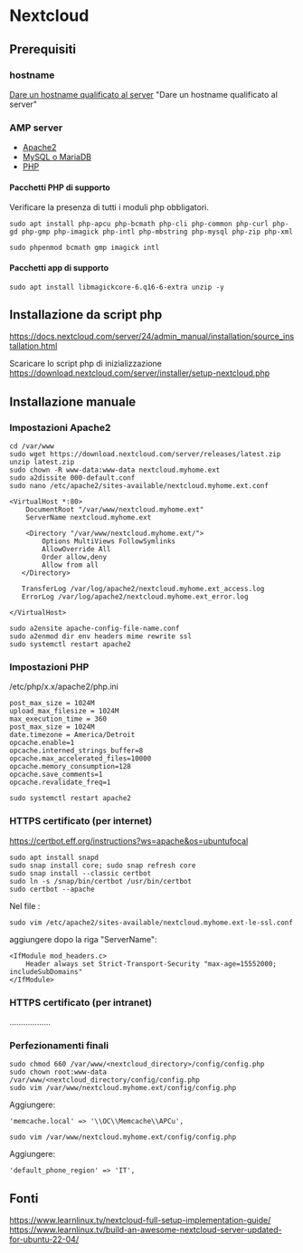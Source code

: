 # Nextcloud

## Prerequisiti

### hostname
[Dare un hostname qualificato al server](setup-hostname-debian.md) "Dare un hostname qualificato al server"

### AMP server

- [Apache2](setup-apache.md)
- [MySQL o MariaDB](setup-mysql.md)
- [PHP](setup-php.md)


#### Pacchetti PHP di supporto

Verificare la presenza di tutti i moduli php obbligatori.

```
sudo apt install php-apcu php-bcmath php-cli php-common php-curl php-gd php-gmp php-imagick php-intl php-mbstring php-mysql php-zip php-xml

sudo phpenmod bcmath gmp imagick intl
```

#### Pacchetti app di supporto
```
sudo apt install libmagickcore-6.q16-6-extra unzip -y
```

## Installazione da script php
https://docs.nextcloud.com/server/24/admin_manual/installation/source_installation.html

Scaricare lo script php di inizializzazione https://download.nextcloud.com/server/installer/setup-nextcloud.php


## Installazione manuale

### Impostazioni Apache2

```
cd /var/www
sudo wget https://download.nextcloud.com/server/releases/latest.zip
unzip latest.zip
sudo chown -R www-data:www-data nextcloud.myhome.ext
sudo a2dissite 000-default.conf
sudo nano /etc/apache2/sites-available/nextcloud.myhome.ext.conf
```

```
<VirtualHost *:80>
    DocumentRoot "/var/www/nextcloud.myhome.ext"
    ServerName nextcloud.myhome.ext

    <Directory "/var/www/nextcloud.myhome.ext/">
        Options MultiViews FollowSymlinks
        AllowOverride All
        Order allow,deny
        Allow from all
   </Directory>

   TransferLog /var/log/apache2/nextcloud.myhome.ext_access.log
   ErrorLog /var/log/apache2/nextcloud.myhome.ext_error.log

</VirtualHost>
```

```
sudo a2ensite apache-config-file-name.conf
sudo a2enmod dir env headers mime rewrite ssl
sudo systemctl restart apache2
```

### Impostazioni PHP

/etc/php/x.x/apache2/php.ini

```
post_max_size = 1024M
upload_max_filesize = 1024M
max_execution_time = 360
post_max_size = 1024M
date.timezone = America/Detroit
opcache.enable=1
opcache.interned_strings_buffer=8
opcache.max_accelerated_files=10000
opcache.memory_consumption=128
opcache.save_comments=1
opcache.revalidate_freq=1
```

```
sudo systemctl restart apache2
```

### HTTPS certificato (per internet)
https://certbot.eff.org/instructions?ws=apache&os=ubuntufocal

```
sudo apt install snapd
sudo snap install core; sudo snap refresh core
sudo snap install --classic certbot
sudo ln -s /snap/bin/certbot /usr/bin/certbot
sudo certbot --apache
```


Nel file :

```
sudo vim /etc/apache2/sites-available/nextcloud.myhome.ext-le-ssl.conf
```

aggiungere dopo la riga "ServerName":

```
<IfModule mod_headers.c>
    Header always set Strict-Transport-Security "max-age=15552000; includeSubDomains"
</IfModule>
```

### HTTPS certificato (per intranet)

..................


### Perfezionamenti finali

```
sudo chmod 660 /var/www/<nextcloud_directory>/config/config.php
sudo chown root:www-data /var/www/<nextcloud_directory/config/config.php
sudo vim /var/www/nextcloud.myhome.ext/config/config.php
```

Aggiungere:

```
'memcache.local' => '\\OC\\Memcache\\APCu',
```

```
sudo vim /var/www/nextcloud.myhome.ext/config/config.php
```

Aggiungere:

```
'default_phone_region' => 'IT',
```




## Fonti

https://www.learnlinux.tv/nextcloud-full-setup-implementation-guide/
https://www.learnlinux.tv/build-an-awesome-nextcloud-server-updated-for-ubuntu-22-04/